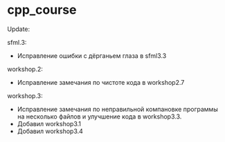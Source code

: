 # cpp_course
Update:

sfml.3: 
- Исправление ошибки с дёрганьем глаза в sfml3.3

workshop.2: 
- Исправление замечания по чистоте кода в workshop2.7

workshop.3: 
- Исправление замечания по неправильной компановке программы на несколько файлов и улучшение кода в workshop3.3.
- Добавил workshop3.1
- Добавил workshop3.4

